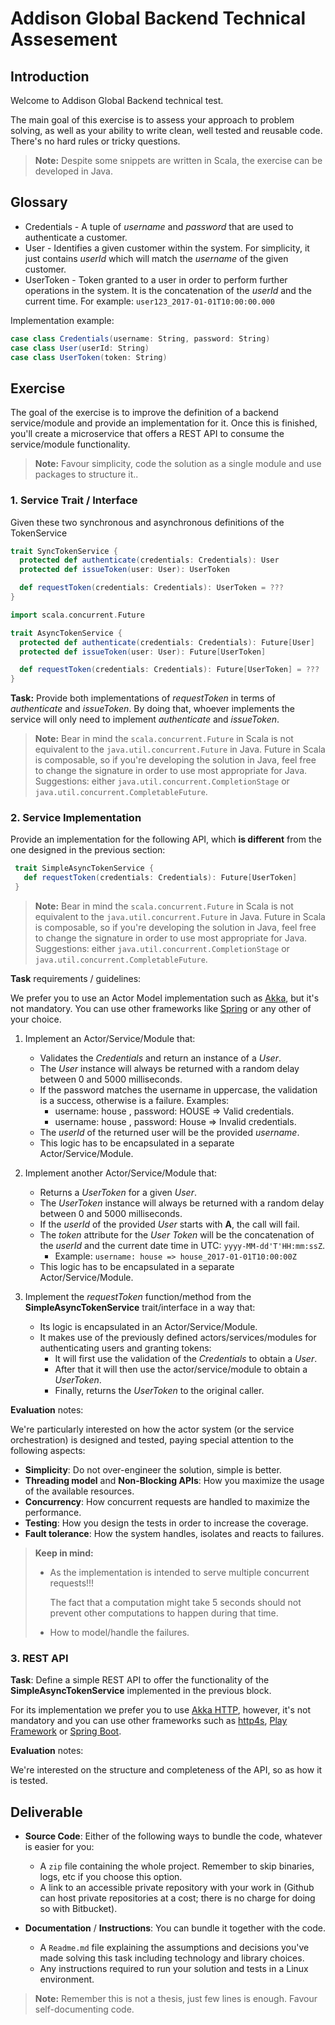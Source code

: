 # Addison Global Backend Technical Assesement

## Introduction

Welcome to Addison Global Backend technical test.

The main goal of this exercise is to assess your approach to problem solving, as well as your ability to write clean, well tested and reusable code. There's no hard rules or tricky questions.

> **Note:** Despite some snippets are written in Scala, the exercise can be developed in Java.
## Glossary
* Credentials - A tuple of _username_ and _password_ that are used to authenticate a customer.
* User - Identifies a given customer within the system. For simplicity, it just contains _userId_ which will match the _username_ of the given customer.
* UserToken - Token granted to a user in order to perform further operations in the system. It is the concatenation of the _userId_ and the current time. For example: `user123_2017-01-01T10:00:00.000`

Implementation example:
```scala
case class Credentials(username: String, password: String)
case class User(userId: String)
case class UserToken(token: String)
```
## Exercise
The goal of the exercise is to improve the definition of a backend service/module and provide an implementation for it. Once this is finished, you'll create a microservice that offers a REST API to consume the service/module functionality.
> **Note:** Favour simplicity, code the solution as a single module and use packages to structure it..

### 1. Service Trait / Interface
Given these two synchronous and asynchronous definitions of the TokenService
```scala
trait SyncTokenService {
  protected def authenticate(credentials: Credentials): User
  protected def issueToken(user: User): UserToken

  def requestToken(credentials: Credentials): UserToken = ???
}
```
```scala
import scala.concurrent.Future

trait AsyncTokenService {
  protected def authenticate(credentials: Credentials): Future[User]
  protected def issueToken(user: User): Future[UserToken]

  def requestToken(credentials: Credentials): Future[UserToken] = ???
}
```
**Task:** Provide both implementations of _requestToken_ in terms of _authenticate_ and _issueToken_. By doing that, whoever implements the service will only need to implement _authenticate_ and _issueToken_.

> **Note:** Bear in mind the `scala.concurrent.Future` in Scala is not equivalent to the `java.util.concurrent.Future` in Java. Future in Scala is composable, so if you're developing the solution in Java, feel free to change the signature in order to use most appropriate for Java. Suggestions: either `java.util.concurrent.CompletionStage` or `java.util.concurrent.CompletableFuture`.


### 2. Service Implementation

Provide an implementation for the following API, which **is different** from the one designed in the previous section:
```scala
 trait SimpleAsyncTokenService {
   def requestToken(credentials: Credentials): Future[UserToken]
 }
```
> **Note:** Bear in mind the `scala.concurrent.Future` in Scala is not equivalent to the `java.util.concurrent.Future` in Java. Future in Scala is composable, so if you're developing the solution in Java, feel free to change the signature in order to use most appropriate for Java. Suggestions: either `java.util.concurrent.CompletionStage` or `java.util.concurrent.CompletableFuture`.

**Task** requirements / guidelines:

We prefer you to use an Actor Model implementation such as [Akka](https://akka.io/), but it's not mandatory. You can use other frameworks like [Spring](https://spring.io/) or any other of your choice.

1. Implement an Actor/Service/Module that:
   * Validates the *Credentials* and return an instance of a *User*.
   * The *User* instance will always be returned with a random delay between 0 and 5000 milliseconds.
   * If the password matches the username in uppercase, the validation is a success, otherwise is a failure. Examples:
       * username: house , password: HOUSE => Valid credentials.
       * username: house , password: House => Invalid credentials.
   * The *userId* of the returned user will be the provided *username*.
   * This logic has to be encapsulated in a separate Actor/Service/Module.
    
2. Implement another Actor/Service/Module that:
   * Returns a *UserToken* for a given *User*.
   * The *UserToken* instance will always be returned with a random delay between 0 and 5000 milliseconds.
   * If the *userId* of the provided *User* starts with **A**, the call will fail.
   * The *token* attribute for the *User Token* will be the concatenation of the *userId* and the current date time in UTC: `yyyy-MM-dd'T'HH:mm:ssZ`.
        * Example: `username: house => house_2017-01-01T10:00:00Z`
   * This logic has to be encapsulated in a separate Actor/Service/Module.
   
3. Implement the *requestToken* function/method from the **SimpleAsyncTokenService** trait/interface in a way that:
   * Its logic is encapsulated in an Actor/Service/Module.
   * It makes use of the previously defined actors/services/modules for authenticating users and granting tokens:
        * It will first use the validation of the *Credentials* to obtain a *User*.
        * After that it will then use the actor/service/module to obtain a *UserToken*.
        * Finally, returns the *UserToken* to the original caller.

**Evaluation** notes:

We're particularly interested on how the actor system (or the service orchestration) is designed and tested, paying special attention to the following aspects:
* **Simplicity**: Do not over-engineer the solution, simple is better. 
* **Threading model** and **Non-Blocking APIs**: How you maximize the usage of the available resources.
* **Concurrency**: How concurrent requests are handled to maximize the performance.
* **Testing**: How you design the tests in order to increase the coverage.
* **Fault tolerance**: How the system handles, isolates and reacts to failures.

> **Keep in mind:**
> * As the implementation is intended to serve multiple concurrent requests!!!
>
>      The fact that a computation might take 5 seconds should not prevent other computations to happen during that time.
> * How to model/handle the failures.

### 3. REST API

**Task**: Define a simple REST API to offer the functionality of the **SimpleAsyncTokenService** implemented in the previous block.

For its implementation we prefer you to use [Akka HTTP](https://doc.akka.io/docs/akka-http/current/scala/http/), however, it's not mandatory and you can use other frameworks such as [http4s](http://http4s.org/), [Play Framework](https://www.playframework.com/) or [Spring Boot](https://projects.spring.io/spring-boot/).

**Evaluation** notes:

We're interested on the structure and completeness of the API, so as how it is tested.

## Deliverable
* **Source Code**: Either of the following ways to bundle the code, whatever is easier for you:
    * A `zip` file containing the whole project. Remember to skip binaries, logs, etc if you choose this option.
    * A link to an accessible private repository with your work in (Github can host private repositories at a cost; there is no charge for doing so with Bitbucket).

* **Documentation** / **Instructions**: You can bundle it together with the code.
    * A `Readme.md` file explaining the assumptions and decisions you've made solving this task including technology and library choices.
    * Any instructions required to run your solution and tests in a Linux environment.
> **Note:** Remember this is not a thesis, just few lines is enough. Favour self-documenting code.

